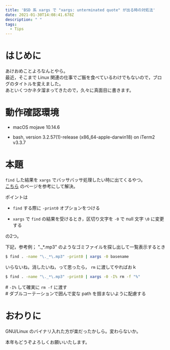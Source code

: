 ```yaml
---
title: 'BSD 系 xargs で "xargs: unterminated quote" が出る時の対処法'
date: 2021-01-30T14:08:41.678Z
description: " "
tags:
  - Tips
---
```

# はじめに

あけおめことよろなんとやら。  
最近，そこまで Linux 関連の仕事でご飯を食べているわけでもないので，ブログのタイトルを変えました。  
あといくつかネタ溜まってきたので，久々に真面目に書きます。

# 動作確認環境

* macOS mojave 10.14.6

* bash, version 3.2.57(1)-release (x86_64-apple-darwin18) on iTerm2 v3.3.7

# 本題

`find` した結果を `xargs` でバッサバッサ処理したい時に出てくるやつ。  
[こちら](https://www.shigemk2.com/entry/2019/04/01/185315) のページを参考にして解決。

ポイントは

* `find` する際に `-print0` オプションをつける

* `xargs` で `find` の結果を受けるとき，区切り文字を `-0` で null 文字 `\0` に変更する

の2つ。

下記，参考例； "._*.mp3" のようなゴミファイルを探し出して一覧表示するとき

```sh
$ find . -name "\._*\.mp3" -print0 | xargs -0 basename
```

いらないね，消したいね，って思ったら， `rm`  に渡してやればおｋ

```sh
$ find . -name "\._*\.mp3" -print0 | xargs -0 -I% rm -f "%"
```

\# `-I%` して確実に `rm -f` に渡す  
\# ダブルコーテーションで囲んで変な path を掴まないように配慮する

# おわりに

GNU/Linux のバイナリ入れた方が楽だったかしら。変わらないか。

本年もどうぞよろしくお願いいたします。
